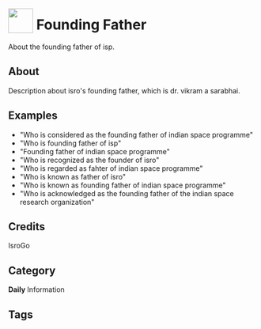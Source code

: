 # <img src="https://raw.githack.com/FortAwesome/Font-Awesome/master/svgs/solid/robot.svg" card_color="#00B7EB" width="50" height="50" style="vertical-align:bottom"/> Founding Father
About the founding father of isp.

## About
Description about isro's founding father, which is dr. vikram a sarabhai.

## Examples
* "Who is considered as the founding father of indian space programme"
* "Who is founding father of isp"
* "Founding father of indian space programme"
* "Who is recognized as the founder of isro"
* "Who is regarded as fahter of indian space programme"
* "Who is known as father of isro"
* "Who is known as founding father of indian space programme"
* "Who is acknowledged as the founding father of the indian space research organization"

## Credits
IsroGo

## Category
**Daily**
Information

## Tags

